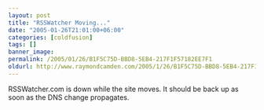 ```yaml
---
layout: post
title: "RSSWatcher Moving..."
date: "2005-01-26T21:01:00+06:00"
categories: [coldfusion]
tags: []
banner_image: 
permalink: /2005/01/26/B1F5C75D-BBD8-5EB4-217F1F57182EE7F1
oldurl: http://www.raymondcamden.com/2005/1/26/B1F5C75D-BBD8-5EB4-217F1F57182EE7F1
---
```


RSSWatcher.com is down while the site moves. It should be back up as soon as the DNS change propagates.
